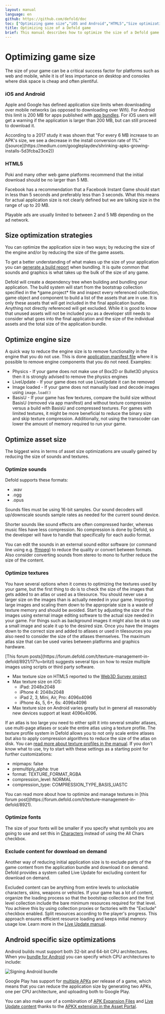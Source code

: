 ```yaml
---
layout: manual
language: en
github: https://github.com/defold/doc
toc: ["Optimizing game size","iOS and Android","HTML5","Size optimization strategies","Optimize engine size","Optimize asset size","Optimize sounds","Optimize textures","Optimize fonts","Exclude content for download on demand","Android specific size optimizations"]
title: Optimizing size of a Defold game
brief: This manual describes how to optimize the size of a Defold game.
---
```


# Optimizing game size

The size of your game can be a critical success factor for platforms such as web and mobile, while it is of less importance on desktop and consoles where disk space is cheap and often plentiful.

### iOS and Android
Apple and Google has defined application size limits when downloading over mobile networks (as opposed to downloading over Wifi). For Android this limit is 200 MB for apps published with [app bundles](https://developer.android.com/guide/app-bundle#size_restrictions). For iOS users will get a warning if the application is larger than 200 MB, but can still proceed to download it.

<div class='sidenote' markdown='1'>
According to a 2017 study it was shown that "For every 6 MB increase to an APK's size, we see a decrease in the install conversion rate of 1%." ([source](https://medium.com/googleplaydev/shrinking-apks-growing-installs-5d3fcba23ce2))
</div>

### HTML5
Poki and many other web game platforms recommend that the initial download should be no larger than 5 MB.

Facebook has a recommendation that a Facebook Instant Game should start in less than 5 seconds and preferably less than 3 seconds. What this means for actual application size is not clearly defined but we are talking size in the range of up to 20 MB.

Playable ads are usually limited to between 2 and 5 MB depending on the ad network.


## Size optimization strategies
You can optimize the application size in two ways; by reducing the size of the engine and/or by reducing the size of the game assets.

To get a better understanding of what makes up the size of your application you can [generate a build report](/manuals/bundling/#build-reports) when bundling. It is quite common that sounds and graphics is what takes up the bulk of the size of any game.

<div class='important' markdown='1'>
Defold will create a dependency tree when building and bundling your application. The build system will start from the bootstrap collection specified in the *game.project* file and inspect every referenced collection, game object and component to build a list of the assets that are in use. It is only these assets that will get included in the final application bundle. Anything not directly referenced will get excluded. While it is good to know that unused assets will not be included you as a developer still needs to consider what goes into the final application and the size of the individual assets and the total size of the application bundle. 
</div>


## Optimize engine size
A quick way to reduce the engine size is to remove functionality in the engine that you do not use. This is done [application manifest file](https://defold.com/manuals/app-manifest/) where it is possible to remove engine components that you do not need. Examples:

* Physics - If your game does not make use of Box2D or Bullet3D physics then it is strongly advised to remove the physics engines
* LiveUpdate - If your game does not use LiveUpdate it can be removed
* Image loaded - If your game does not manually load and decode images using `image.load()`
* BasisU - If your game has few textures, compare the build size without BasisU (removed via app manifest) and without texture compression versus a build with BasisU and compressed textures. For games with limited textures, it might be more beneficial to reduce the binary size and skip texture compression. Additionally, not using the transcoder can lower the amount of memory required to run your game.


## Optimize asset size
The biggest wins in terms of asset size optimizations are usually gained by reducing the size of sounds and textures.

### Optimize sounds
Defold supports these formats:
* .wav
* .ogg
* .opus

Sounds files must be using 16-bit samples.
Our sound decoders will up/downscale sounds sample rates as needed for the current sound device.

Shorter sounds like sound effects are often compressed harder, whereas music files have less compression.
No compression is done by Defold, so the developer will have to handle that specifically for each audio format.

You can edit the sounds in an external sound editor software (or command line using e.g. [ffmpeg](https://ffmpeg.org)) to reduce the quality or convert between formats. Also consider converting sounds from stereo to mono to further reduce the size of the content.

### Optimize textures
You have several options when it comes to optimizing the textures used by your game, but the first thing to do is to check the size of the images that gets added to an atlas or used as a tilesource. You should never use a larger size on the images than is actually needed in your game. Importing large images and scaling them down to the appropriate size is a waste of texture memory and should be avoided. Start by adjusting the size of the images using external image editing software to the actual size needed in your game. For things such as background images it might also be ok to use a small image and scale it up to the desired size. Once you have the images down to the correct size and added to atlases or used in tilesources you also need to consider the size of the atlases themselves. The maximum atlas size that can be used varies between platforms and graphics hardware.

<div class='sidenote' markdown='1'>
[This forum posts](https://forum.defold.com/t/texture-management-in-defold/8921/17?u=britzl) suggests several tips on how to resize multiple images using scripts or third party software.
</div>

* Max texture size on HTML5 reported to the [Web3D Survey project](https://web3dsurvey.com/webgl/parameters/MAX_TEXTURE_SIZE)
* Max texture size on iOS:
  * iPad: 2048x2048
  * iPhone 4: 2048x2048
  * iPad 2, 3, Mini, Air, Pro: 4096x4096
  * iPhone 4s, 5, 6+, 6s: 4096x4096
* Max texture size on Android varies greatly but in general all reasonably new devices support at least 4096x4096.

If an atlas is too large you need to either split it into several smaller atlases, use multi-page atlases or scale the entire atlas using a texture profile. The texture profile system in Defold allows you to not only scale entire atlases but also to apply compression algorithms to reduce the size of the atlas on disk. You can [read more about texture profiles in the manual](/manuals/texture-profiles/). If you don’t know what to use, try to start with these settings as a starting point for further customizations:

* mipmaps: false
* premultiply_alpha: true
* format: TEXTURE_FORMAT_RGBA
* compression_level: NORMAL
* compression_type: COMPRESSION_TYPE_BASIS_UASTC

<div class='sidenote' markdown='1'>
You can read more about how to optimize and manage textures in [this forum post](https://forum.defold.com/t/texture-management-in-defold/8921).
</div>

### Optimize fonts
The size of your fonts will be smaller if you specify what symbols you are going to use and set this in [Characters](/manuals/font/#properties) instead of using the All Chars checkbox.


### Exclude content for download on demand
Another way of reducing initial application size is to exclude parts of the game content from the application bundle and download it on demand. Defold provides a system called Live Update for excluding content for download on demand.

Excluded content can be anything from entire levels to unlockable characters, skins, weapons or vehicles. If your game has a lot of content, organize the loading process so that the bootstrap collection and the first level collection include the bare minimum resources required for that level. You achieve this by using collection proxies or factories with the "Exclude" checkbox enabled. Split resources according to the player's progress. This approach ensures efficient resource loading and keeps initial memory usage low. Learn more in the [Live Update manual](/manuals/live-update/).



## Android specific size optimizations
Android builds must support both 32-bit and 64-bit CPU architectures. When you [bundle for Android](/manuals/android) you can specify which CPU architectures to include:

![Signing Android bundle](../images/android/sign_bundle.png)

Google Play has support for [multiple APKs](https://developer.android.com/google/play/publishing/multiple-apks) per release of a game, which means that you can reduce the application size by generating two APKs, one per CPU architecture, and uploading both to Google Play.

You can also make use of a combination of [APK Expansion Files](https://developer.android.com/google/play/expansion-files) and [Live Update content](/manuals/live-update) thanks to the [APKX extension in the Asset Portal](https://defold.com/assets/apkx/).
